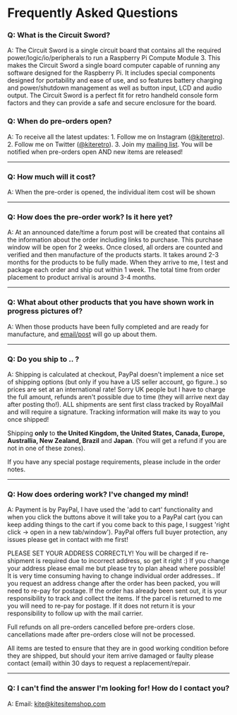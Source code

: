 # Frequently Asked Questions

### Q: What is the Circuit Sword?
A: The Circuit Sword is a single circuit board that contains all the required power/logic/io/peripherals to run a Raspberry Pi Compute Module 3. This makes the Circuit Sword a single board computer capable of running any software designed for the Raspberry Pi. It includes special components designed for portability and ease of use, and so features battery charging and power/shutdown management as well as button input, LCD and audio output. The Circuit Sword is a perfect fit for retro handheld console form factors and they can provide a safe and secure enclosure for the board.

### Q: When do pre-orders open?
A: To receive all the latest updates: 1. Follow me on Instagram ([@kiteretro](https://www.instagram.com/kiteretro/)). 2. Follow me on Twitter ([@kiteretro](https://twitter.com/kiteretro)). 3. Join my [mailing list](https://goo.gl/forms/e97uUvPOfUxPWdz82). You will be notified when pre-orders open AND new items are released!

***
### Q: How much will it cost?
A: When the pre-order is opened, the individual item cost will be shown

***
### Q: How does the pre-order work? Is it here yet?
A: At an announced date/time a forum post will be created that contains all the information about the order including links to purchase. This purchase window will be open for 2 weeks. Once closed, all orders are counted and verified and then manufacture of the products starts. It takes around 2-3 months for the products to be fully made. When they arrive to me, I test and package each order and ship out within 1 week. The total time from order placement to product arrival is around 3-4 months.

***
### Q: What about other products that you have shown work in progress pictures of?
A: When those products have been fully completed and are ready for manufacture, and [email/post](https://github.com/kiteretro/Circuit-Sword/wiki/FAQ#q-when-will-the-next-pre-order-open) will go up about them.

***
### Q: Do you ship to .. ?
A: Shipping is calculated at checkout, PayPal doesn't implement a nice set of shipping options (but only if you have a US seller account, go figure..) so prices are set at an international rate! Sorry UK people but I have to charge the full amount, refunds aren't possible due to time (they will arrive next day after posting tho!). ALL shipments are sent first class tracked by RoyalMail and will require a signature. Tracking information will make its way to you once shipped!

Shipping **only** to **the United Kingdom, the United States, Canada, Europe, Australlia, New Zealand, Brazil** and **Japan**. (You will get a refund if you are not in one of these zones).

If you have any special postage requirements, please include in the order notes.

***
### Q: How does ordering work? I've changed my mind!
A: Payment is by PayPal, I have used the 'add to cart' functionality and when you click the buttons above it will take you to a PayPal cart (you can keep adding things to the cart if you come back to this page, I suggest 'right click -> open in a new tab/window'). PayPal offers full buyer protection, any issues please get in contact with me first!

PLEASE SET YOUR ADDRESS CORRECTLY! You will be charged if re-shipment is required due to incorrect address, so get it right :) If you change your address please email me but please try to plan ahead where possible! It is very time consuming having to change individual order addresses.. If you request an address change after the order has been packed, you will need to re-pay for postage. If the order has already been sent out, it is your responsibility to track and collect the items. If the parcel is returned to me you will need to re-pay for postage. If it does not return it is your responsibility to follow up with the mail carrier.

Full refunds on all pre-orders cancelled before pre-orders close. cancellations made after pre-orders close will not be processed.

All items are tested to ensure that they are in good working condition before they are shipped, but should your item arrive damaged or faulty please contact (email) within 30 days to request a replacement/repair.

***
### Q: I can't find the answer I'm looking for! How do I contact you?
A: Email: kite@kitesitemshop.com